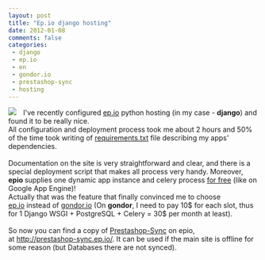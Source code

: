 ```yaml
---
layout: post
title: "Ep.io django hosting"
date: 2012-01-08
comments: false
categories:
 - django
 - ep.io
 - en
 - gondor.io
 - prestashop-sync
 - hosting
---
```



<a href="https://www.ep.io/" imageanchor="1" style="margin-bottom: 1em; margin-right: 1em;"><img border="0" src="https://www.ep.io/static//images/logo.png" /></a></div>I've recently configured <a href="http://ep.io/">ep.io</a>&nbsp;python hosting (in my case - <b>django</b>) and found it to be really nice.<br />All configuration and deployment process took me about 2 hours and 50% of the time took writing of&nbsp;<a href="https://www.ep.io/docs/requirements/">requirements.txt</a> file describing my apps' dependencies.<br /><br />Documentation on the site is very straightforward and clear, and there is a special deployment script that makes all process very handy. Moreover, <b>epio </b>supplies one dynamic app instance and celery process <a href="https://www.ep.io/pricing/">for free</a>&nbsp;(like on Google App Engine)!<br />Actually that was the feature that finally convinced me to choose <a href="http://ep.io/">ep.io</a>&nbsp;instead of <a href="https://gondor.io/pricing/">gondor.io</a>&nbsp;(On <b>gondor</b>, I need to pay 10$ for each slot, thus for 1 Django WSGI + PostgreSQL + Celery = 30$ per month at least).<br /><br />So now you can find a copy of <a href="http://prestashop-sync.com/">Prestashop-Sync</a> on epio, at&nbsp;<a href="http://prestashop-sync.ep.io/">http://prestashop-sync.ep.io/</a>. It can be used if the main site is offline for some reason (but Databases there are not synced).</div>
